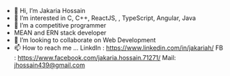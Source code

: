 - 👋 Hi, I’m Jakaria Hossain
- 👀 I’m interested in C, C++, ReactJS, , TypeScript, Angular, Java
- 🌱 I’m a competitive programmer
- MEAN and ERN stack developer
- 💞️ I’m looking to collaborate on Web Development
- 📫 How to reach me ...
LinkdIn : https://www.linkedin.com/in/jakariah/
FB : https://www.facebook.com/jakaria.hossain.71271/
Mail: jhossain439@gmail.com

<!---
jakaria98/jakaria98 is a ✨ special ✨ repository because its `README.md` (this file) appears on your GitHub profile.
You can click the Preview link to take a look at your changes.
--->
